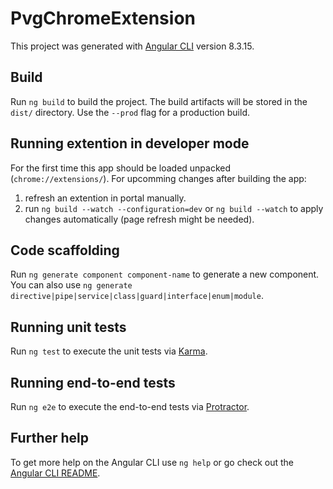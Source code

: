 # PvgChromeExtension

This project was generated with [Angular CLI](https://github.com/angular/angular-cli) version 8.3.15.

## Build

Run `ng build` to build the project. The build artifacts will be stored in the `dist/` directory. Use the `--prod` flag for a production build.

## Running extention in developer mode

For the first time this app should be loaded unpacked  (`chrome://extensions/`). For upcomming changes after building the app:

1. refresh an extention in portal manually.
2. run `ng build --watch --configuration=dev` or `ng build --watch` to apply changes automatically (page refresh might be needed).

## Code scaffolding

Run `ng generate component component-name` to generate a new component. You can also use `ng generate directive|pipe|service|class|guard|interface|enum|module`.

## Running unit tests

Run `ng test` to execute the unit tests via [Karma](https://karma-runner.github.io).

## Running end-to-end tests

Run `ng e2e` to execute the end-to-end tests via [Protractor](http://www.protractortest.org/).

## Further help

To get more help on the Angular CLI use `ng help` or go check out the [Angular CLI README](https://github.com/angular/angular-cli/blob/master/README.md).
